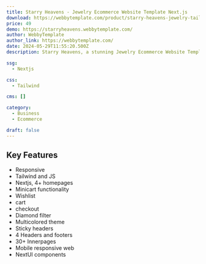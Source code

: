 ```yaml
---
title: Starry Heavens - Jewelry Ecommerce Website Template Next.js
download: https://webbytemplate.com/product/starry-heavens-jewelry-tailwind-with-next-js-template 
price: 49 
demo: https://starryheavens.webbytemplate.com/
author: WebbyTemplate 
author_link: https://webbytemplate.com/
date: 2024-05-29T11:55:20.500Z 
description: Starry Heavens, a stunning Jewelry Ecommerce Website Template built with Next.js. Designed to elevate your online jewelry store, this template combines elegance, speed, and functionality.

ssg: 
  - Nextjs

css: 
  - Tailwind

cms: []

category: 
  - Business
  - Ecommerce

draft: false
---
```


## Key Features

- Responsive
- Tailwind and JS
- Nextjs, 4+ homepages
- Minicart functionality
- Wishlist
- cart
- checkout
- Diamond filter
- Multicolored theme
- Sticky headers
- 4 Headers and footers
- 30+ Innerpages
- Mobile responsive web
- NextUI components

